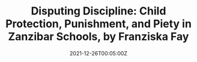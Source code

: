 ---
authors:
- Yisu Zhou
date: "2021-12-26T00:05:00Z"
featured: true
projects: []
publication: "*Journal of Contemporary Issues in Education, 16*(2)"
publication_short: ""
publication_types:
- "7"
publishDate: "2021-12-26T00:00:00Z"
tags:
- book review
title: "Disputing Discipline: Child Protection, Punishment, and Piety in Zanzibar Schools, by Franziska Fay"
url_code: ""
url_dataset: ""
url_pdf: "https://www.dropbox.com/s/ej20c4b571jd5pk/Disputing%20Discipline_2021_published.pdf?dl=0"
url_poster: ""
url_project: ""
url_slides: ""
url_source: ""
url_video: ""
layout: research-paper
---